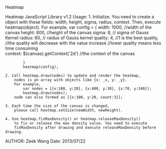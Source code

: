 Heatmap


Heatmap JavaScript Library v1.2
  Usage:
    1. Initialize. You need to create a object with these fields: width, height, sigma, radius, context.
      Then, execute heatmap(object).
      For example, 
      	var config = {
  				width: 1000, //width of the canvas
    			height: 800, //height of the canvas
   				sigma: 8, // sigma of Gauss Kernel
   				radius: 60, // raidus of Gauss kernel
  				quality: 4, //1 is the best quality, 
  							//the quality will decrease with the value increase
  							//lower quality means less time consuming					
   				context: $(canvas).getContext('2d')  //the context of the canvas
  
  			}
  			heatmap(config);
  
  	2. Call heatmap.draw(nodes) to update and render the heatmap,
   		nodes is an array with objects like {x: _x, y: _y}.
  		For example,
  			var nodes = [{x:100, y:20}, {x:400, y:30}, {x:70, y:340}];
  			heatmap.draw(nodes); 
        node can also formed as [{x:100, y:20, count:3}];

  	3. Each time the size of the canvas	is changed, 
   		please call heatmap.setSize(newWidth, newHeight).
  
    4. Use heatmap.fixMaxDensity() or heatmap.releaseMaxDensity() 
   		to fix or release the max density value. You need to execute 
   		fixMaxDensity after drawing and execute releaseMaxDensity before drawing.
  		
AUTHOR: Zeek Wang
Date: 2013/07/22

